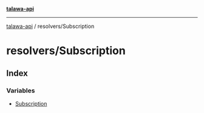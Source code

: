 [**talawa-api**](../../README.md)

***

[talawa-api](../../modules.md) / resolvers/Subscription

# resolvers/Subscription

## Index

### Variables

- [Subscription](variables/Subscription.md)
